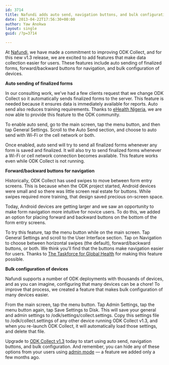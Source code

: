 ```yaml
---
id: 3714
title: Nafundi adds auto send, navigation buttons, and bulk configuration to Collect
date: 2013-04-22T17:56:30+00:00
author: Yaw Anokwa
layout: single
guid: /?p=3714

---
```

At [Nafundi](http://nafundi.com), we have made a commitment to improving ODK Collect, and for this new v1.3 release, we are excited to add features that make data collection easier for users. These features include auto sending of finalized forms, forward/backward buttons for navigation, and bulk configuration of devices.

**Auto sending of finalized forms**
  
In our consulting work, we’ve had a few clients request that we change ODK Collect so it automatically sends finalized forms to the server. This feature is needed because it ensures data is immediately available for reports. Auto send also reduces training requirements. Thanks to [eHealth Nigeria](http://ehealthnigeria.org), we are now able to provide this feature to the ODK community. 

To enable auto send, go to the main screen, tap the menu button, and then tap General Settings. Scroll to the Auto Send section, and choose to auto send with Wi-Fi or the cell network or both.

Once enabled, auto send will try to send all finalized forms whenever any form is saved and finalized. It will also try to send finalized forms whenever a Wi-Fi or cell network connection becomes available. This feature works even while ODK Collect is not running.

**Forward/backward buttons for navigation**
  
Historically, ODK Collect has used swipes to move between form entry screens. This is because when the ODK project started, Android devices were small and so there was little screen real estate for buttons. While swipes required more training, that design saved precious on-screen space.

Today, Android devices are getting larger and we saw an opportunity to make form navigation more intuitive for novice users. To do this, we added an option for placing forward and backward buttons on the bottom of the form entry screens. 

To try this feature, tap the menu button while on the main screen. Tap General Settings and scroll to the User Interface section. Tap on Navigation to choose between horizontal swipes (the default), forward/backward buttons, or both. We think you’ll find that the buttons make navigation easier for users. Thanks to [The Taskforce for Global Health](http://taskforce.org) for making this feature possible.

**Bulk configuration of devices**
  
Nafundi supports a number of ODK deployments with thousands of devices, and as you can imagine, configuring that many devices can be a chore! To improve that process, we created a feature that makes bulk configuration of many devices easier.

From the main screen, tap the menu button. Tap Admin Settings, tap the menu button again, tap Save Settings to Disk. This will save your general and admin settings to /odk/settings/collect.settings. Copy this settings file to /odk/collect.settings of any other device running ODK Collect v1.3, and when you re-launch ODK Collect, it will automatically load those settings, and delete that file.
  

  
Upgrade to [ODK Collect v1.3](https://play.google.com/store/apps/details?id=org.odk.collect.android) today to start using auto send, navigation buttons, and bulk configuration. And remember, you can hide any of these options from your users using [admin mode](/2012/11/admin-mode-arrives-in-odk-collect-1-2-2) &#8212; a feature we added only a few months ago.
